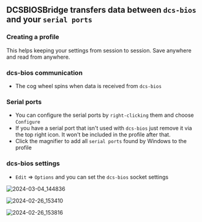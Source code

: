 ## DCSBIOSBridge transfers data between ```dcs-bios``` and your ```serial ports```

### Creating a profile
This helps keeping your settings from session to session. Save anywhere and read from anywhere.

### dcs-bios communication
* The cog wheel spins when data is received from ```dcs-bios```

### Serial ports
* You can configure the serial ports by ```right-clicking``` them and choose ```Configure```
* If you have a serial port that isn't used with ```dcs-bios``` just remove it via the top right icon. It won't be included in the profile after that.
* Click the magnifier to add all ```serial ports``` found by Windows to the profile

### dcs-bios settings
* ```Edit``` => ```Options``` and you can set the ```dcs-bios``` socket settings

![2024-03-04_144836](https://github.com/DCS-Skunkworks/DCSBIOSBridge/assets/10453261/809fb826-b1b0-4d30-9644-341891d696bd)

![2024-02-26_153410](https://github.com/DCS-Skunkworks/DCSBIOSDataBroker/assets/10453261/3a5d8b08-67ff-40e9-8ced-1724f7ca6290)

![2024-02-26_153816](https://github.com/DCS-Skunkworks/DCSBIOSDataBroker/assets/10453261/1e52f52b-3f48-470b-9450-2d60ff45c1c9)

